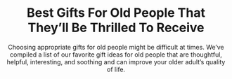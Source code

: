 ---
layout: post
title: Best Gifts For Old People That They’ll Be Thrilled To Receive
subtitle: Choosing appropriate gifts for old people might be difficult at times. We’ve compiled a list of our favorite gift ideas for old people that are thoughtful, helpful, interesting, and soothing and can improve your older adult’s quality of life.
header-img: "img/post/2023/09/copied/medium_job_falt_design_10_02_11_7ee50c2f9c.jpg"
header-style: text
permalink: "/gifts-old-people/"
catalog: true
tags:
  - Recipients 
  - Men
---  
